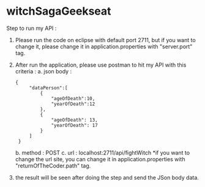 # witchSagaGeekseat

Step to run my API : 
1. Please run the code on eclipse with default port 2711, but if you want to change it, please change it in application.properties with "server.port" tag.
2. After run the application, please use postman to hit my API with this criteria :
	a. json body :

	   {
			"dataPerson":[
				{
					"ageOfDeath":10,
					"yearOfDeath":12
				},
				{
					"ageOfDeath": 13,
					"yearOfDeath": 17
				}
			]
		}
	
	b. method : POST
	c. url    : localhost:2711/api/fightWitch
	*if you want to change the url site, you can change it in application.properties with "returnOfTheCoder.path" tag.
3. the result will be seen after doing the step and send the JSon body data.
